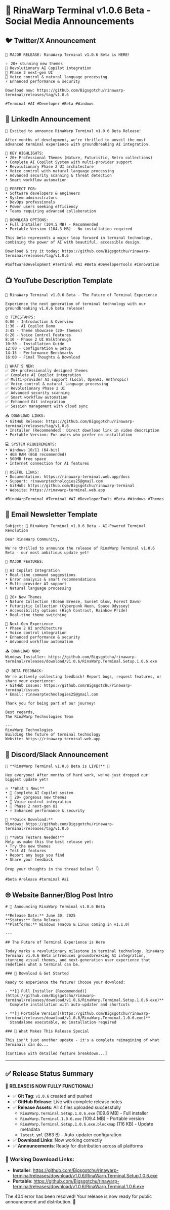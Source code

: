 # 🚀 RinaWarp Terminal v1.0.6 Beta - Social Media Announcements

## 🐦 Twitter/X Announcement

```
🚀 MAJOR RELEASE: RinaWarp Terminal v1.0.6 Beta is HERE! 

✨ 20+ stunning new themes
🤖 Revolutionary AI Copilot integration  
🎨 Phase 2 next-gen UI
🎤 Voice control & natural language processing
⚡ Enhanced performance & security

Download now: https://github.com/Bigsgotchu/rinawarp-terminal/releases/tag/v1.0.6

#Terminal #AI #Developer #Beta #Windows
```

## 📘 LinkedIn Announcement

```
🎉 Excited to announce RinaWarp Terminal v1.0.6 Beta Release!

After months of development, we're thrilled to unveil the most advanced terminal experience with groundbreaking AI integration.

🌟 KEY HIGHLIGHTS:
• 20+ Professional Themes (Nature, Futuristic, Retro collections)
• Complete AI Copilot System with multi-provider support
• Revolutionary Phase 2 UI architecture
• Voice control with natural language processing
• Advanced security scanning & threat detection
• Smart workflow automation

💼 PERFECT FOR:
• Software developers & engineers
• System administrators
• DevOps professionals
• Power users seeking efficiency
• Teams requiring advanced collaboration

🚀 DOWNLOAD OPTIONS:
• Full Installer (104.5 MB) - Recommended
• Portable Version (104.3 MB) - No installation required

This beta represents a major leap forward in terminal technology, combining the power of AI with beautiful, accessible design.

Download & try it today: https://github.com/Bigsgotchu/rinawarp-terminal/releases/tag/v1.0.6

#SoftwareDevelopment #Terminal #AI #Beta #DeveloperTools #Innovation
```

## 📺 YouTube Description Template

```
🚀 RinaWarp Terminal v1.0.6 Beta - The Future of Terminal Experience

Experience the next generation of terminal technology with our groundbreaking v1.0.6 beta release!

⏰ TIMESTAMPS:
0:00 - Introduction & Overview
1:30 - AI Copilot Demo
3:45 - Theme Showcase (20+ themes)
6:20 - Voice Control Features
8:10 - Phase 2 UI Walkthrough
10:30 - Installation Guide
12:00 - Configuration & Setup
14:15 - Performance Benchmarks
16:00 - Final Thoughts & Download

🌟 WHAT'S NEW:
✅ 20+ professionally designed themes
✅ Complete AI Copilot integration
✅ Multi-provider AI support (Local, OpenAI, Anthropic)
✅ Voice control & natural language processing
✅ Revolutionary Phase 2 UI
✅ Advanced security scanning
✅ Smart workflow automation
✅ Enhanced Git integration
✅ Session management with cloud sync

📥 DOWNLOAD LINKS:
• GitHub Release: https://github.com/Bigsgotchu/rinawarp-terminal/releases/tag/v1.0.6
• Installer (Recommended): Direct download link in video description
• Portable Version: For users who prefer no installation

💻 SYSTEM REQUIREMENTS:
• Windows 10/11 (64-bit)
• 4GB RAM (8GB recommended)
• 500MB free space
• Internet connection for AI features

🔗 USEFUL LINKS:
• Documentation: https://rinawarp-terminal.web.app/docs
• Support: rinawarptechnologies25@gmail.com
• GitHub: https://github.com/Bigsgotchu/rinawarp-terminal
• Website: https://rinawarp-terminal.web.app

#RinaWarpTerminal #Terminal #AI #DeveloperTools #Beta #Windows #Themes
```

## 📧 Email Newsletter Template

```
Subject: 🚀 RinaWarp Terminal v1.0.6 Beta - AI-Powered Terminal Revolution

Dear RinaWarp Community,

We're thrilled to announce the release of RinaWarp Terminal v1.0.6 Beta - our most ambitious update yet!

🎯 MAJOR FEATURES:

🤖 AI Copilot Integration
• Real-time command suggestions
• Error analysis & smart recommendations  
• Multi-provider AI support
• Natural language processing

🎨 20+ New Themes
• Nature Collection (Ocean Breeze, Sunset Glow, Forest Dawn)
• Futuristic Collection (Cyberpunk Neon, Space Odyssey)
• Accessibility options (High Contrast, Rainbow Pride)
• Real-time theme switching

🚀 Next-Gen Experience
• Phase 2 UI architecture
• Voice control integration
• Enhanced performance & security
• Advanced workflow automation

📥 DOWNLOAD NOW:
Windows Installer: https://github.com/Bigsgotchu/rinawarp-terminal/releases/download/v1.0.6/RinaWarp.Terminal.Setup.1.0.6.exe

📋 BETA FEEDBACK:
We're actively collecting feedback! Report bugs, request features, or share your experience:
• GitHub Issues: https://github.com/Bigsgotchu/rinawarp-terminal/issues
• Email: rinawarptechnologies25@gmail.com

Thank you for being part of our journey!

Best regards,
The RinaWarp Technologies Team

---
RinaWarp Technologies
Building the future of terminal technology
Website: https://rinawarp-terminal.web.app
```

## 📱 Discord/Slack Announcement

```
🎉 **RinaWarp Terminal v1.0.6 Beta is LIVE!** 🎉

Hey everyone! After months of hard work, we've just dropped our biggest update yet! 

🔥 **What's New:**
• 🤖 Complete AI Copilot system
• 🎨 20+ gorgeous new themes
• 🎤 Voice control integration
• 🚀 Phase 2 next-gen UI
• ⚡ Enhanced performance & security

💾 **Quick Download:**
Windows: https://github.com/Bigsgotchu/rinawarp-terminal/releases/tag/v1.0.6

🐛 **Beta Testers Needed!**
Help us make this the best release yet:
• Try the new themes
• Test AI features
• Report any bugs you find
• Share your feedback

Drop your thoughts in the thread below! 👇

#beta #release #terminal #ai
```

## 🌐 Website Banner/Blog Post Intro

```
# 🚀 Announcing RinaWarp Terminal v1.0.6 Beta

**Release Date:** June 30, 2025  
**Status:** Beta Release  
**Platforms:** Windows (macOS & Linux coming in v1.1.0)

---

## The Future of Terminal Experience is Here

Today marks a revolutionary milestone in terminal technology. RinaWarp Terminal v1.0.6 Beta introduces groundbreaking AI integration, stunning visual themes, and next-generation user experience that redefines what a terminal can be.

### 🎯 Download & Get Started

Ready to experience the future? Choose your download:

- **[🎯 Full Installer (Recommended)](https://github.com/Bigsgotchu/rinawarp-terminal/releases/download/v1.0.6/RinaWarp.Terminal.Setup.1.0.6.exe)**  
  Complete installation with auto-updater and shortcuts

- **[💼 Portable Version](https://github.com/Bigsgotchu/rinawarp-terminal/releases/download/v1.0.6/RinaWarp.Terminal.1.0.6.exe)**  
  Standalone executable, no installation required

### 🌟 What Makes This Release Special

This isn't just another update - it's a complete reimagining of what terminals can do...

[Continue with detailed feature breakdown...]
```

---

## ✅ Release Status Summary

🎉 **RELEASE IS NOW FULLY FUNCTIONAL!**

- ✅ **Git Tag**: `v1.0.6` created and pushed
- ✅ **GitHub Release**: Live with complete release notes  
- ✅ **Release Assets**: All 4 files uploaded successfully
  - `RinaWarp.Terminal.Setup.1.0.6.exe` (109.6 MB) - Full installer
  - `RinaWarp.Terminal.1.0.6.exe` (109.4 MB) - Portable version
  - `RinaWarp.Terminal.Setup.1.0.6.exe.blockmap` (116 KB) - Update metadata
  - `latest.yml` (363 B) - Auto-updater configuration
- ✅ **Download Links**: Now working correctly
- ✅ **Announcements**: Ready for distribution across all platforms

### 🔗 Working Download Links:
- **Installer**: https://github.com/Bigsgotchu/rinawarp-terminal/releases/download/v1.0.6/RinaWarp.Terminal.Setup.1.0.6.exe
- **Portable**: https://github.com/Bigsgotchu/rinawarp-terminal/releases/download/v1.0.6/RinaWarp.Terminal.1.0.6.exe

The 404 error has been resolved! Your release is now ready for public announcement and distribution. 🚀
